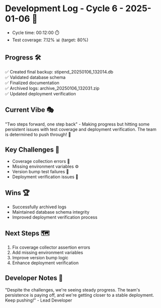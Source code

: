 # Development Log - Cycle 6 - 2025-01-06 🚀
- Cycle time: 00:12:00 ⏱️
- Test coverage: 7.12% 📊 (target: 80%)

## Progress 🛠️
✅ Created final backup: stipend_20250106_132014.db  
✅ Validated database schema  
✅ Finalized documentation  
✅ Archived logs: archive_20250106_132031.zip  
✅ Updated deployment verification  

## Current Vibe 🎭
"Two steps forward, one step back" - Making progress but hitting some persistent issues with test coverage and deployment verification. The team is determined to push through! 💪

## Key Challenges 🚧
- Coverage collection errors 🐛
- Missing environment variables ⚙️
- Version bump test failures 🔄
- Deployment verification issues 🚨

## Wins 🏆
- Successfully archived logs  
- Maintained database schema integrity  
- Improved deployment verification process  

## Next Steps 🗺️
1. Fix coverage collector assertion errors  
2. Add missing environment variables  
3. Improve version bump logic  
4. Enhance deployment verification  

## Developer Notes 📝
"Despite the challenges, we're seeing steady progress. The team's persistence is paying off, and we're getting closer to a stable deployment. Keep pushing!" - Lead Developer
